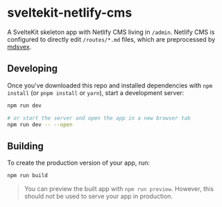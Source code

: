 # sveltekit-netlify-cms

A SvelteKit skeleton app with Netlify CMS living in `/admin`. Netlify CMS is configured to directly edit `/routes/*.md` files, which are preprocessed by [mdsvex](https://mdsvex.com).

## Developing

Once you've downloaded this repo and installed dependencies with `npm install` (or `pnpm install` or `yarn`), start a development server:

```bash
npm run dev

# or start the server and open the app in a new browser tab
npm run dev -- --open
```

## Building

To create the production version of your app, run:

```bash
npm run build
```

> You can preview the built app with `npm run preview`. However, this should _not_ be used to serve your app in production.
